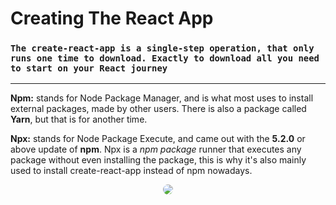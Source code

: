 # **Creating The React App**

### `The create-react-app is a single-step operation, that only runs one time to download. Exactly to download all you need to start on your React journey`

---

**Npm:** stands for Node Package Manager, and is what most uses to install external packages, made by other users. There is also a package called **Yarn**, but that is for another time.

**Npx:** stands for Node Package Execute, and came out with the **5.2.0** or above update of **npm**. Npx is a *npm package* runner that executes any package without even installing the package, this is why it's also mainly used to install create-react-app instead of npm nowadays.

<p align="center">
  <kbd><img src="https://i.giphy.com/media/l4EoT59vRYdTSi6vS/giphy.gif" style="border-radius: 10px;" /></kbd>
</p>